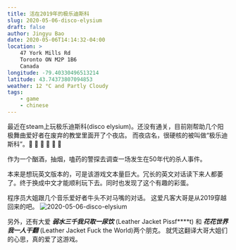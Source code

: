 ```yaml
---
title: 活在2019年的极乐迪斯科
slug: 2020-05-06-disco-elysium
draft: false
author: Jingyu Bao
date: 2020-05-06T14:14:32-04:00
location: >
    47 York Mills Rd
    Toronto ON M2P 1B6
    Canada
longitude: -79.40330496513214
latitude: 43.74373807094853
weather: 12 °C and Partly Cloudy
tags:
    - game
    - chinese
---
```


最近在steam上玩极乐迪斯科(disco elysium)。还没有通关，目前刚帮助几个阳极舞曲爱好者在废弃的教堂里面开了个夜店。
而夜店名，很硬核的被叫做“极乐迪斯科”。:dancer: :dancers: :dancer: :dancers: :dancer: :dancers:

作为一个酗酒，抽烟，嗑药的警探去调查一场发生在50年代的杀人事件。

本来是想玩英文版本的，可是该游戏文本量巨大。冗长的英文对话读下来人都萎了。终于换成中文才能顺利玩下去。同时也发现了这个有趣的彩蛋。

程序员大姐跟几个音乐爱好者牛头不对马嘴的对话。
这爱凡客大哥是从2019穿越回来的吧。
![2020-05-06-disco-elysium](https://user-images.githubusercontent.com/2069165/81214334-b5299b00-8fa5-11ea-91aa-307b031b2aa5.jpg)

另外，还有大爱
**_弱水三千我只取一尿饮_**
(Leather Jacket Pissf\*\*\*\*t)
和
**_花花世界我一人干翻_**
(Leather Jacket Fuck the World)两个朋克。
就凭这翻译大哥大姐们的心思，真的爱了这游戏。
